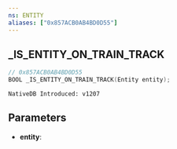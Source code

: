 ```yaml
---
ns: ENTITY
aliases: ["0x857ACB0AB4BD0D55"]
---
```

## _IS_ENTITY_ON_TRAIN_TRACK

```c
// 0x857ACB0AB4BD0D55
BOOL _IS_ENTITY_ON_TRAIN_TRACK(Entity entity);
```

```
NativeDB Introduced: v1207
```

## Parameters
* **entity**:
